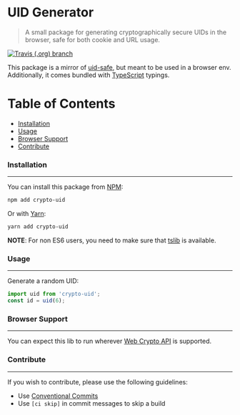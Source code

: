 # UID Generator

> A small package for generating cryptographically secure UIDs in the browser, safe for both cookie and URL usage.

[![Travis (.org) branch](https://img.shields.io/travis/rolandjitsu/uid/master.svg?style=flat-square)](https://github.com/rolandjitsu/uid)

This package is a mirror of [uid-safe](https://github.com/crypto-utils/uid-safe), but meant to be used in a browser env.
Additionally, it comes bundled with [TypeScript](https://www.typescriptlang.org) typings.


# Table of Contents

* [Installation](#installation)
* [Usage](#usage)
* [Browser Support](#browser-support)
* [Contribute](#contribute)


### Installation
----------------
You can install this package from [NPM](https://www.npmjs.com):
```bash
npm add crypto-uid
```

Or with [Yarn](https://yarnpkg.com/en):
```bash
yarn add crypto-uid
```

**NOTE**: For non ES6 users, you need to make sure that [tslib](https://github.com/Microsoft/tslib) is available.


### Usage
---------
Generate a random UID:
```ts
import uid from 'crypto-uid';
const id = uid(6);
```


### Browser Support
-------------------
You can expect this lib to run wherever [Web Crypto API](https://developer.mozilla.org/en-US/docs/Web/API/Web_Crypto_API) is supported.


### Contribute
--------------
If you wish to contribute, please use the following guidelines:
* Use [Conventional Commits](https://conventionalcommits.org)
* Use `[ci skip]` in commit messages to skip a build
